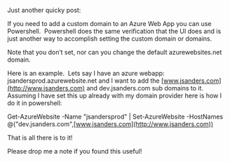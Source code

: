 Just another quicky post:

If you need to add a custom domain to an Azure Web App you can use Powershell.&#160; Powershell does the same verification that the UI does and is just another way to accomplish setting the custom domain or domains.

Note that you don’t set, nor can you change the default azurewebsites.net domain.

Here is an example.&#160; Lets say I have an azure webapp: jsandersprod.azurewebsite.net and I want to add the [www.jsanders.com](http://www.jsanders.com) and dev.jsanders.com sub domains to it.&#160; Assuming I have set this up already with my domain provider here is how I do it in powershell:

Get-AzureWebsite -Name "jsandersprod" | Set-AzureWebsite -HostNames @("dev.jsanders.com",[www.jsanders.com](http://www.jsanders.com))

That is all there is to it!

Please drop me a note if you found this useful!